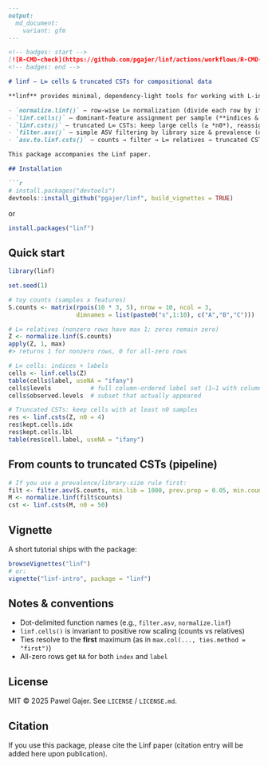 ``` markdown
---
output:
  md_document:
    variant: gfm
---

<!-- badges: start -->
[![R-CMD-check](https://github.com/pgajer/linf/actions/workflows/R-CMD-check.yaml/badge.svg)](https://github.com/pgajer/linf/actions/workflows/R-CMD-check.yaml)
<!-- badges: end -->

# linf — L∞ cells & truncated CSTs for compositional data

**linf** provides minimal, dependency-light tools for working with L-infinity representations of compositional data:

- `normalize.linf()` — row-wise L∞ normalization (divide each row by its max; zero rows stay zero)
- `linf.cells()` — dominant-feature assignment per sample (**indices & labels**)
- `linf.csts()` — truncated L∞ CSTs: keep large cells (≥ *n0*), reassign others by restricted argmax
- `filter.asv()` — simple ASV filtering by library size & prevalence (optional helper)
- `asv.to.linf.csts()` — counts → filter → L∞ relatives → truncated CSTs (convenience pipeline)

This package accompanies the Linf paper.

## Installation

```r
# install.packages("devtools")
devtools::install_github("pgajer/linf", build_vignettes = TRUE)
```

or

``` r
install.packages("linf")
```

## Quick start

``` r
library(linf)

set.seed(1)

# toy counts (samples x features)
S.counts <- matrix(rpois(10 * 3, 5), nrow = 10, ncol = 3,
                   dimnames = list(paste0("s",1:10), c("A","B","C")))

# L∞ relatives (nonzero rows have max 1; zeros remain zero)
Z <- normalize.linf(S.counts)
apply(Z, 1, max)
#> returns 1 for nonzero rows, 0 for all-zero rows

# L∞ cells: indices + labels
cells <- linf.cells(Z)
table(cells$label, useNA = "ifany")
cells$levels           # full column-ordered label set (1–1 with columns)
cells$observed.levels  # subset that actually appeared

# Truncated CSTs: keep cells with at least n0 samples
res <- linf.csts(Z, n0 = 4)
res$kept.cells.idx
res$kept.cells.lbl
table(res$cell.label, useNA = "ifany")
```

## From counts to truncated CSTs (pipeline)

``` r
# If you use a prevalence/library-size rule first:
filt <- filter.asv(S.counts, min.lib = 1000, prev.prop = 0.05, min.count = 2)
M <- normalize.linf(filt$counts)
cst <- linf.csts(M, n0 = 50)
```

## Vignette

A short tutorial ships with the package:

``` r
browseVignettes("linf")
# or:
vignette("linf-intro", package = "linf")
```

## Notes & conventions

- Dot-delimited function names (e.g., `filter.asv`, `normalize.linf`)
- `linf.cells()` is invariant to positive row scaling (counts vs
  relatives)
- Ties resolve to the **first** maximum (as in
  `max.col(..., ties.method = "first")`)
- All-zero rows get `NA` for both `index` and `label`

## License

MIT © 2025 Pawel Gajer. See `LICENSE` / `LICENSE.md`.

## Citation

If you use this package, please cite the Linf paper (citation entry will
be added here upon publication).
